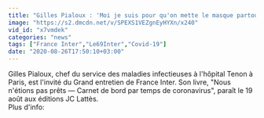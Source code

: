```yaml
---
title: "Gilles Pialoux : 'Moi je suis pour qu'on mette le masque partout, parce qu'il faut un message simple'"
image: "https://s2.dmcdn.net/v/SPEXS1VEZgnEyHYXn/x240"
vid_id: "x7vmdek"
categories: "news"
tags: ["France Inter","Le69Inter","Covid-19"]
date: "2020-08-26T17:50:10+03:00"
---
```

Gilles Pialoux, chef du service des maladies infectieuses à l'hôpital Tenon à Paris, est l'invité du Grand entretien de France Inter. Son livre, &quot;Nous n'étions pas prêts — Carnet de bord par temps de coronavirus&quot;, paraît le 19 août aux éditions JC Lattès.  <br>Plus d'info: 
